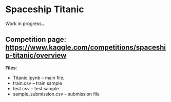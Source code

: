 # Spaceship Titanic
Work in progress...

## Competition page: https://www.kaggle.com/competitions/spaceship-titanic/overview

**Files**:
+ Titanic.ipynb – main file.
+ train.csv – train sample
+ test.csv – test sample
+ sample_submission.csv – submission file
